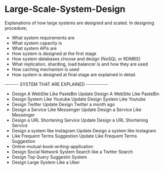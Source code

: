 # Large-Scale-System-Design

Explanations of how large systems are designed and scaled.
In designing procedure;

- What system requirements are
- What system capacity is
- What system APIs are
- How system is designed at the first stage
- How system databases choose and design (NoSQL or RDMBS)
- What replication, sharding, load balancer is and how they are used
- How caching mechanism is used
- How system is designed at final stage 
are explained in detail.

------- SYSTEM THAT ARE EXPLAINED -----------

- Design A WebSite Like PasteBin	Update Design A WebSite Like PasteBin
- Design System Like Youtube	Update Design System Like Youtube
- Design Twitter	Update Design Twitter	a month ago
- Design a Service Like Messenger	Update Design a Service Like Messenger
- Design a URL Shortening Service	Update Design a URL Shortening Service
- Design a system like Instagram	Update Design a system like Instagram
- Like Frequent Terms Suggestion	Update Like Frequent Terms Suggestion
- Online-mutual-book-writing-application
- Design Social Network System Search like a Twitter Search
- Design Top Query Suggestin System
- Design Large System Like a Uber
